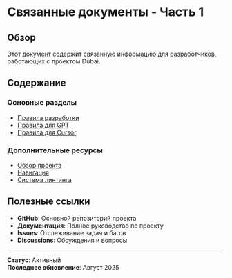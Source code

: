 # Связанные документы - Часть 1

## Обзор

Этот документ содержит связанную информацию для разработчиков, работающих с проектом Dubai.

## Содержание

### Основные разделы
- [Правила разработки](./CONTRIBUTING.md)
- [Правила для GPT](./GPT_RULES.md)
- [Правила для Cursor](./CURSOR_RULES.md)

### Дополнительные ресурсы
- [Обзор проекта](./OVERVIEW.md)
- [Навигация](./NAVIGATION.md)
- [Система линтинга](./LINTING.md)

## Полезные ссылки

- **GitHub**: Основной репозиторий проекта
- **Документация**: Полное руководство по проекту
- **Issues**: Отслеживание задач и багов
- **Discussions**: Обсуждения и вопросы

---

**Статус**: Активный  
**Последнее обновление**: Август 2025
